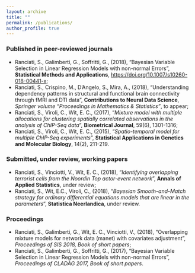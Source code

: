 ```yaml
---
layout: archive
title: ""
permalink: /publications/
author_profile: true
---
```

### Published in peer-reviewed journals

* Ranciati, S., Galimberti, G., Soffritti, G., (2018), “Bayesian Variable Selection in Linear Regression Models with non-normal Errors”, **Statistical Methods and Applications**, https://doi.org/10.1007/s10260-018-00441-x;
* Ranciati, S., Crispino, M., D’Angelo, S., Mira, A., (2018), “Understanding dependency patterns in structural and functional brain connectivity through fMRI and DTI data”, **Contributions to Neural Data Science**, *Springer volume “Proceedings in Mathematics & Statistics”*, to appear;
* Ranciati, S., Viroli, C., Wit, E. C., (2017), “*Mixture model with multiple allocations for clustering spatially correlated observations in the analysis of ChIP-Seq data*”, **Biometrical Journal**, 59(6), 1301-1316;
* Ranciati, S., Viroli, C., Wit, E. C., (2015), “*Spatio-temporal model for multiple ChIP-Seq experiments*”, **Statistical Applications in Genetics and Molecular Biology**, 14(2), 211-219.

### Submitted, under review, working papers

* Ranciati, S., Vinciotti, V., Wit, E. C., (2018), “*Identifying overlapping terrorist cells from the Noordin Top actor-event network*”, **Annals of Applied Statistics**, under review;
* Ranciati, S., Wit, E.C., Viroli, C., (2018), “*Bayesian Smooth-and-Match strategy for ordinary differential equations models that are linear in the parameters*”, **Statistica Neerlandica**, under review.

### Proceedings

* Ranciati, S., Galimberti, G., Wit, E. C., Vinciotti, V., (2018), “Overlapping mixture models for network data (manet) with covariates adjustment”, *Proceedings of SIS 2018, Book of short papers*;
* Ranciati, S., Galimberti, G., Soffritti, G., (2017), “Bayesian Variable Selection in Linear Regression Models with non-normal Errors”, *Proceedings of CLADAG 2017, Book of short papers*.

